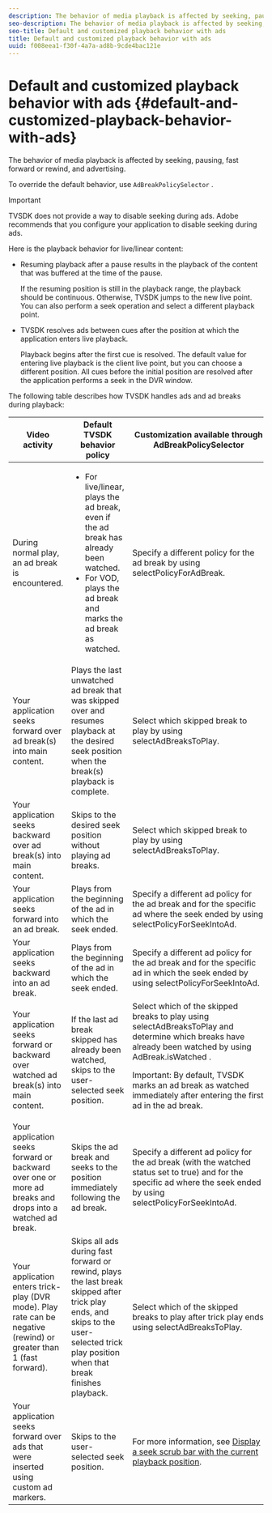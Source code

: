 ```yaml
---
description: The behavior of media playback is affected by seeking, pausing, fast forward or rewind, and advertising.
seo-description: The behavior of media playback is affected by seeking, pausing, fast forward or rewind, and advertising.
seo-title: Default and customized playback behavior with ads
title: Default and customized playback behavior with ads
uuid: f008eea1-f30f-4a7a-ad8b-9cde4bac121e
---
```


# Default and customized playback behavior with ads {#default-and-customized-playback-behavior-with-ads}

The behavior of media playback is affected by seeking, pausing, fast forward or rewind, and advertising.

To override the default behavior, use `AdBreakPolicySelector` .

>[!IMPORTANT]
>
>TVSDK does not provide a way to disable seeking during ads. Adobe recommends that you configure your application to disable seeking during ads.

Here is the playback behavior for live/linear content:

* Resuming playback after a pause results in the playback of the content that was buffered at the time of the pause.

  If the resuming position is still in the playback range, the playback should be continuous. Otherwise, TVSDK jumps to the new live point. You can also perform a seek operation and select a different playback point. 
* TVSDK resolves ads between cues after the position at which the application enters live playback.

  Playback begins after the first cue is resolved. The default value for entering live playback is the client live point, but you can choose a different position. All cues before the initial position are resolved after the application performs a seek in the DVR window.

The following table describes how TVSDK handles ads and ad breaks during playback: 

<table id="table_466538B1C2A646B89EB4F9AA111203BE"> 
 <thead> 
  <tr> 
   <th colname="col1" class="entry"> <b>Video activity</b> </th> 
   <th colname="col2" class="entry"> <b>Default TVSDK behavior policy</b> </th> 
   <th colname="col3" class="entry"><b>Customization available through <span class="codeph"> AdBreakPolicySelector</b></span> </th> 
  </tr>
 </thead>
 <tbody> 
  <tr> 
   <td colname="col1"> During normal play, an ad break is encountered. </td> 
   <td colname="col2"> 
    <ul id="ul_10D2638676EA4ADDA718E61BD4FDC1D2"> 
     <li id="li_D5CC30F063934C738971E2E8AF00C137"> For live/linear, plays the ad break, even if the ad break has already been watched. </li> 
     <li id="li_D962C0938DA74186AE99D117E5A74E38">For VOD, plays the ad break and marks the ad break as watched. </li> 
    </ul> </td> 
   <td colname="col3">Specify a different policy for the ad break by using <span class="codeph"> selectPolicyForAdBreak</span>. </td> 
  </tr> 
  <tr> 
   <td colname="col1"> Your application seeks forward over ad break(s) into main content. </td> 
   <td colname="col2"> Plays the last unwatched ad break that was skipped over and resumes playback at the desired seek position when the break(s) playback is complete. </td> 
   <td colname="col3">Select which skipped break to play by using <span class="codeph"> selectAdBreaksToPlay</span>. </td> 
  </tr> 
  <tr> 
   <td colname="col1"> Your application seeks backward over ad break(s) into main content. </td> 
   <td colname="col2"> Skips to the desired seek position without playing ad breaks. </td> 
   <td colname="col3">Select which skipped break to play by using <span class="codeph"> selectAdBreaksToPlay</span>.&nbsp;&nbsp;&nbsp;&nbsp;&nbsp;&nbsp;&nbsp;&nbsp;&nbsp;&nbsp;&nbsp;&nbsp;&nbsp;&nbsp;&nbsp;&nbsp;&nbsp;&nbsp;&nbsp;&nbsp;&nbsp; </td> 
  </tr> 
  <tr> 
   <td colname="col1"> Your application seeks forward into an ad break. </td> 
   <td colname="col2"> Plays from the beginning of the ad in which the seek ended. </td> 
   <td colname="col3">Specify a different ad policy for the ad break and for the specific ad where the seek ended by using <span class="codeph"> selectPolicyForSeekIntoAd</span>. </td> 
  </tr> 
  <tr> 
   <td colname="col1"> Your application seeks backward into an ad break. </td> 
   <td colname="col2"> Plays from the beginning of the ad in which the seek ended. </td> 
   <td colname="col3">Specify a different ad policy for the ad break and for the specific ad in which the seek ended by using <span class="codeph"> selectPolicyForSeekIntoAd</span>. </td> 
  </tr> 
  <tr> 
   <td colname="col1"> Your application seeks forward or backward over watched ad break(s) into main content. </td> 
   <td colname="col2"> If the last ad break skipped has already been watched, skips to the user-selected seek position. </td> 
   <td colname="col3">Select which of the skipped breaks to play using <span class="codeph"> selectAdBreaksToPlay</span> and determine which breaks have already been watched by using <span class="codeph"> AdBreak.isWatched</span> . <p>Important:  By default, TVSDK marks an ad break as watched immediately after entering the first ad in the ad break. </p> </td> 
  </tr> 
  <tr> 
   <td colname="col1"> Your application seeks forward or backward over one or more ad breaks and drops into a watched ad break. </td> 
   <td colname="col2"> Skips the ad break and seeks to the position immediately following the ad break. </td> 
   <td colname="col3">Specify a different ad policy for the ad break (with the watched status set to true) and for the specific ad where the seek ended by using <span class="codeph"> selectPolicyForSeekIntoAd</span>. </td> 
  </tr> 
  <tr> 
   <td colname="col1"> Your application enters trick-play (DVR mode). Play rate can be negative (rewind) or greater than 1 (fast forward). </td> 
   <td colname="col2"> Skips all ads during fast forward or rewind, plays the last break skipped after trick play ends, and skips to the user-selected trick play position when that break finishes playback. </td> 
   <td colname="col3">Select which of the skipped breaks to play after trick play ends using <span class="codeph"> selectAdBreaksToPlay</span>. </td> 
  </tr> 
  <tr> 
   <td colname="col1"> Your application seeks forward over ads that were inserted using custom ad markers. </td> 
   <td colname="col2"> Skips to the user-selected seek position. </td> 
   <td colname="col3">For more information, see <a href="../../../tvsdk-3.4-for-android/android-3.4-content-playback-options-android2/ui-configure/android-3.4-ui-seek-scrub-bar-display.md" format="dita" scope="local"> Display a seek scrub bar with the current playback position</a>. </td> 
  </tr> 
 </tbody> 
</table>

